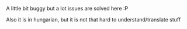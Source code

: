 A little bit buggy but a lot issues are solved here :P

Also it is in hungarian, but it is not that hard to understand/translate stuff
